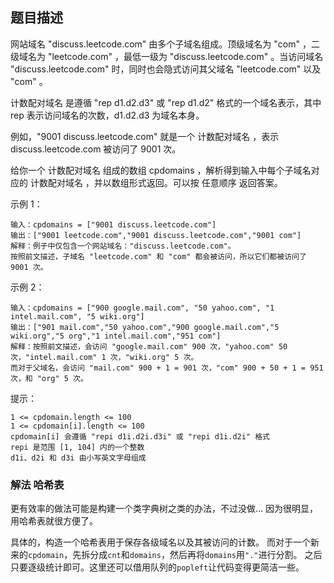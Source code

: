 ## 题目描述
网站域名 "discuss.leetcode.com" 由多个子域名组成。顶级域名为 "com" ，二级域名为 "leetcode.com" ，最低一级为 "discuss.leetcode.com" 。当访问域名 "discuss.leetcode.com" 时，同时也会隐式访问其父域名 "leetcode.com" 以及 "com" 。

计数配对域名 是遵循 "rep d1.d2.d3" 或 "rep d1.d2" 格式的一个域名表示，其中 rep 表示访问域名的次数，d1.d2.d3 为域名本身。

例如，"9001 discuss.leetcode.com" 就是一个 计数配对域名 ，表示 discuss.leetcode.com 被访问了 9001 次。

给你一个 计数配对域名 组成的数组 cpdomains ，解析得到输入中每个子域名对应的 计数配对域名 ，并以数组形式返回。可以按 任意顺序 返回答案。

示例 1：
```
输入：cpdomains = ["9001 discuss.leetcode.com"]
输出：["9001 leetcode.com","9001 discuss.leetcode.com","9001 com"]
解释：例子中仅包含一个网站域名："discuss.leetcode.com"。
按照前文描述，子域名 "leetcode.com" 和 "com" 都会被访问，所以它们都被访问了 9001 次。
```
示例 2：
```
输入：cpdomains = ["900 google.mail.com", "50 yahoo.com", "1 intel.mail.com", "5 wiki.org"]
输出：["901 mail.com","50 yahoo.com","900 google.mail.com","5 wiki.org","5 org","1 intel.mail.com","951 com"]
解释：按照前文描述，会访问 "google.mail.com" 900 次，"yahoo.com" 50 次，"intel.mail.com" 1 次，"wiki.org" 5 次。
而对于父域名，会访问 "mail.com" 900 + 1 = 901 次，"com" 900 + 50 + 1 = 951 次，和 "org" 5 次。
```

提示：
```
1 <= cpdomain.length <= 100
1 <= cpdomain[i].length <= 100
cpdomain[i] 会遵循 "repi d1i.d2i.d3i" 或 "repi d1i.d2i" 格式
repi 是范围 [1, 104] 内的一个整数
d1i、d2i 和 d3i 由小写英文字母组成
```

### 解法 哈希表
更有效率的做法可能是构建一个类字典树之类的办法，不过没做…
因为很明显，用哈希表就很方便了。

具体的，构造一个哈希表用于保存各级域名以及其被访问的计数。
而对于一个新来的`cpdomain`，先拆分成`cnt`和`domains`，然后再将`domains`用`"."`进行分割。
之后只要逐级统计即可。这里还可以借用队列的`popleft`让代码变得更简洁一些。